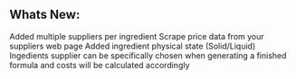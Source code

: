 Whats New:
----------------------
Added multiple suppliers per ingredient
Scrape price data from your suppliers web page
Added ingredient physical state (Solid/Liquid)
Ingedients supplier can be specifically chosen when generating a finished formula and costs will be calculated accordingly
